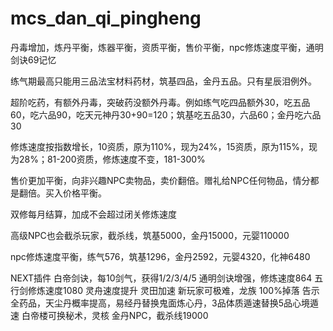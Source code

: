 # mcs_dan_qi_pingheng

丹毒增加，炼丹平衡，炼器平衡，资质平衡，售价平衡，npc修炼速度平衡，通明剑诀69记忆

练气期最高只能用三品法宝材料药材，筑基四品，金丹五品。只有星辰泪例外。

超阶吃药，有额外丹毒，突破药没额外丹毒。例如练气吃四品额外30，吃五品60，吃六品90，吃天元神丹30+90=120；筑基吃五品30，六品60；金丹吃六品30

修炼速度按指数增长，10资质，原为110%，现为24%，15资质，原为115%，现为28%；81-200资质，修炼速度不变，181-300%

售价更加平衡，向非兴趣NPC卖物品，卖价翻倍。赠礼给NPC任何物品，情分都是翻倍。买入价格平衡。

双修每月结算，加成不会超过闭关修炼速度

高级NPC也会截杀玩家，截杀线，筑基5000，金丹15000，元婴110000

npc修炼速度平衡，练气576，筑基1296，金丹2592，元婴4320，化神6480

NEXT插件
白帝剑诀，每10剑气，获得1/2/3/4/5
通明剑诀增强，修炼速度864
五行剑修炼速度1080
灵舟速度提升
灵田加速
新玩家可极难，龙族
100%掉落
告示全药品，天尘丹概率提高，易经丹替换鬼面炼心丹，3品体质遁速替换5品心境遁速
白帝楼可换秘术，灵核
金丹NPC，截杀线19000